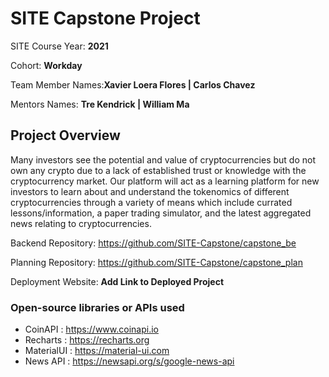 # SITE Capstone Project

SITE Course Year: **2021**

Cohort: **Workday**

Team Member Names:**Xavier Loera Flores | Carlos Chavez**

Mentors Names: **Tre Kendrick | William Ma**

## Project Overview

Many investors see the potential and value of cryptocurrencies but do not own any crypto due to a lack of established trust or knowledge with the cryptocurrency market. Our platform will act as a learning platform for new investors to learn about and understand the tokenomics of different cryptocurrencies through a variety of means which include currated lessons/information, a paper trading simulator, and the latest aggregated news relating to cryptocurrencies.

Backend Repository: https://github.com/SITE-Capstone/capstone_be

Planning Repository: https://github.com/SITE-Capstone/capstone_plan 

Deployment Website: **Add Link to Deployed Project**

### Open-source libraries or APIs used

- CoinAPI     : https://www.coinapi.io
- Recharts    : https://recharts.org
- MaterialUI  : https://material-ui.com 
- News API    : https://newsapi.org/s/google-news-api
